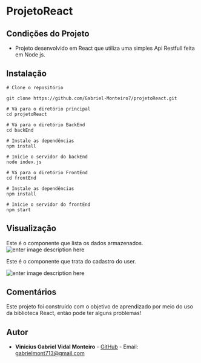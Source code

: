 

# ProjetoReact

## Condições do Projeto

 - Projeto desenvolvido em React que utiliza uma simples Api Restfull  feita em Node js.
 
## Instalação
	
    # Clone o repositório

    git clone https://github.com/Gabriel-Monteiro7/projetoReact.git

	# Vá para o diretório principal 
	cd projetoReact
	
	# Vá para o diretório BackEnd
	cd backEnd

	# Instale as dependências
	npm install

	# Inicie o servidor do backEnd
	node index.js
	
	# Vá para o diretório FrontEnd
	cd frontEnd
	
	# Instale as dependências
	npm install

	# Inicie o servidor do frontEnd
	npm start
	

## Visualização

Este é o componente que lista os dados armazenados.
![enter image description here](https://lh3.googleusercontent.com/iIntbX3sO5mI8MaVH5kXX8qa8AH7Gy8XZ51636fbgLM8PYLKpsYkmIj9KfpwarR2GdfOJPwcop4W)


Este é o componente que trata do cadastro do user.

![enter image description here](https://lh3.googleusercontent.com/arHTJIfJ9t9pEDSw2vmwBFyiYa1f38nutZHSfnxNkqCHEZGfdmTOQx2bu2BFksYt6rSMYKljOQbd)

## Comentários
Este projeto foi construído com o objetivo de aprendizado por meio do uso da biblioteca React, então pode ter alguns problemas! 

## Autor
- **Vinicius Gabriel Vidal Monteiro** - [GitHub](https://github.com/Gabriel-Monteiro7) - Email: [gabrielmont713@gmail.com](mailto:gabrielmont713@gmail.com)



